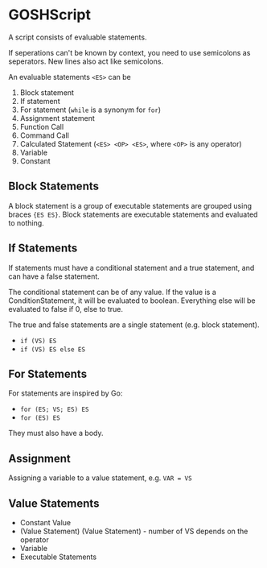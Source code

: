# GOSHScript

A script consists of evaluable statements.

If seperations can't be known by context, you need to use semicolons as seperators. New lines also act like semicolons.

An evaluable statements `<ES>` can be
1. Block statement
1. If statement
1. For statement (`while` is a synonym for `for`)
1. Assignment statement
1. Function Call
1. Command Call
1. Calculated Statement (`<ES> <OP> <ES>`, where `<OP>` is any operator)
1. Variable
1. Constant

## Block Statements

A block statement is a group of executable statements are grouped using braces `{ES ES}`.
Block statements are executable statements and evaluated to nothing.

## If Statements

If statements must have a conditional statement and a true statement, and can have a false statement. 

The conditional statement can be of any value.
If the value is a ConditionStatement, it will be evaluated to boolean.
Everything else will be evaluated to false if 0, else to true.

The true and false statements are a single statement (e.g. block statement).

 - `if (VS) ES`
 - `if (VS) ES else ES`

## For Statements

For statements are inspired by Go:
 - `for (ES; VS; ES) ES`
 - `for (ES) ES`

They must also have a body.

## Assignment

Assigning a variable to a value statement, e.g. `VAR = VS`

## Value Statements

 - Constant Value
 - (Value Statement) <OP> (Value Statement) - number of VS depends on the operator
 - Variable
 - Executable Statements
